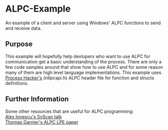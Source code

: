 # ALPC-Example
An example of a client and server using Windows' ALPC functions to send and receive data.
###
## Purpose
This example will hopefully help devlopers who want to use ALPC for communication get a basic understanding of the process. There are only a few code samples around that show how to use ALPC and for some reason many of them are high level language implementations. This example uses [Process Hacker's](https://github.com/processhacker/processhacker) (ntlpcapi.h) ALPC header file for function and structs definitions.
## Further Information
Some other resources that are useful for ALPC programming:<br> 
[Alex Ionescu's SyScan talk](http://alex-ionescu.com/Publications/SyScan/syscan2014.pdf)<br>
[Thomas Garnier's ALPC LPE paper](https://recon.cx/2008/a/thomas_garnier/LPC-ALPC-paper.pdf)
